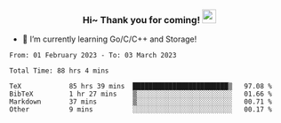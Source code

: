 <h3 align="center">
    Hi~ Thank you for coming!
    <img src="https://media.giphy.com/media/hvRJCLFzcasrR4ia7z/giphy.gif" width="25px">
</h3>

<!--
**pineapple-man/pineapple-man** is a ✨ _special_ ✨ repository because its `README.md` (this file) appears on your GitHub profile.

Here are some ideas to get you started:
- 🔭 I’m currently working on ...
- 🤔 I’m looking for help with ...
- 💬 Ask me about ...
- 📫 How to reach me: ...
- 😄 Pronouns: ...
- ⚡ Fun fact: 
- 👯 I’m looking to collaborate on kubernetes
-->
- 🌱 I’m currently learning Go/C/C++ and Storage!

<!--START_SECTION:waka-->

```text
From: 01 February 2023 - To: 03 March 2023

Total Time: 88 hrs 4 mins

TeX            85 hrs 39 mins  ████████████████████████▒   97.08 %
BibTeX         1 hr 27 mins    ▒░░░░░░░░░░░░░░░░░░░░░░░░   01.66 %
Markdown       37 mins         ▒░░░░░░░░░░░░░░░░░░░░░░░░   00.71 %
Other          9 mins          ░░░░░░░░░░░░░░░░░░░░░░░░░   00.17 %
```

<!--END_SECTION:waka-->
